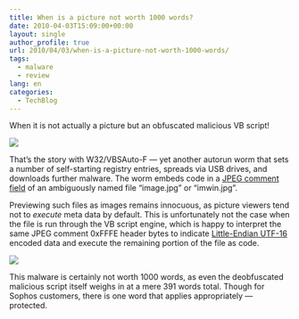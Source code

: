 ```yaml
---
title: When is a picture not worth 1000 words?
date: 2010-04-03T15:09:00+00:00
layout: single
author_profile: true
url: 2010/04/03/when-is-a-picture-not-worth-1000-words/
tags:
  - malware
  - review
lang: en
categories: 
  - TechBlog
---
```

When it is not actually a picture but an obfuscated malicious VB script!

[![](http://2.bp.blogspot.com/_vaUVXcmC3OI/S7dSUqBHhII/AAAAAAAABdQ/GB_-vXFjoRw/s640/image-preview.png)](http://2.bp.blogspot.com/_vaUVXcmC3OI/S7dSUqBHhII/AAAAAAAABdQ/GB_-vXFjoRw/s1600-h/image-preview.png)

That’s the story with W32/VBSAuto-F — yet another autorun worm that sets a number of self-starting registry entries, spreads via USB drives, and downloads further malware. The worm embeds code in a [JPEG comment field](http://en.wikipedia.org/wiki/JPEG#Syntax_and_structure) of an ambiguously named file “image.jpg” or “imwin.jpg”.

Previewing such files as images remains innocuous, as picture viewers tend not to _execute_ meta data by default. This is unfortunately not the case when the file is run through the VB script engine, which is happy to interpret the same JPEG comment 0xFFFE header bytes to indicate [Little-Endian UTF-16](http://www.ietf.org/rfc/rfc2781.txt) encoded data and execute the remaining portion of the file as code.

[![](http://2.bp.blogspot.com/_vaUVXcmC3OI/S7dST7WGX0I/AAAAAAAABdM/MruZwYM02xs/s400/image-hex.png)](http://2.bp.blogspot.com/_vaUVXcmC3OI/S7dST7WGX0I/AAAAAAAABdM/MruZwYM02xs/s1600-h/image-hex.png)

This malware is certainly not worth 1000 words, as even the deobfuscated malicious script itself weighs in at a mere 391 words total. Though for Sophos customers, there is one word that applies appropriately — protected.
